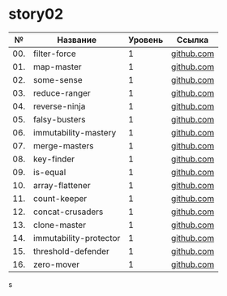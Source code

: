 # story02

| №   | Название               | Уровень | Ссылка                                 |
| --- | ---------------------- | ------- | -------------------------------------- |
| 00. | filter-force           | 1       | [github.com](./filter-force)           |
| 01. | map-master             | 1       | [github.com](./map-master)             |
| 02. | some-sense             | 1       | [github.com](./some-sense)             |
| 03. | reduce-ranger          | 1       | [github.com](./reduce-ranger)          |
| 04. | reverse-ninja          | 1       | [github.com](./reverse-ninja)          |
| 05. | falsy-busters          | 1       | [github.com](./falsy-busters)          |
| 06. | immutability-mastery   | 1       | [github.com](./immutability-mastery)   |
| 07. | merge-masters          | 1       | [github.com](./merge-masters)          |
| 08. | key-finder             | 1       | [github.com](./key-finder)             |
| 09. | is-equal               | 1       | [github.com](./is-equal)               |
| 10. | array-flattener        | 1       | [github.com](./array-flattener)        |
| 11. | count-keeper           | 1       | [github.com](./count-keeper)           |
| 12. | concat-crusaders       | 1       | [github.com](./concat-crusaders)       |
| 13. | clone-master           | 1       | [github.com](./clone-master)           |
| 14. | immutability-protector | 1       | [github.com](./immutability-protector) |
| 15. | threshold-defender     | 1       | [github.com](./threshold-defender)     |
| 16. | zero-mover             | 1       | [github.com](./zero-mover)             |

s
